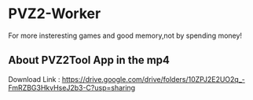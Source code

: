 # PVZ2-Worker
For more insteresting games and good memory,not by spending money!

## About PVZ2Tool App in the mp4
Download Link : https://drive.google.com/drive/folders/10ZPJ2E2UO2q_-FmRZBG3HkvHseJ2b3-C?usp=sharing
